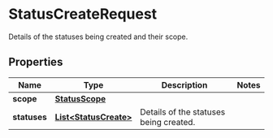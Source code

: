 

# StatusCreateRequest

Details of the statuses being created and their scope.

## Properties

| Name | Type | Description | Notes |
|------------ | ------------- | ------------- | -------------|
|**scope** | [**StatusScope**](StatusScope.md) |  |  |
|**statuses** | [**List&lt;StatusCreate&gt;**](StatusCreate.md) | Details of the statuses being created. |  |



